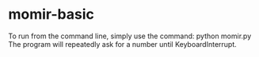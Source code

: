 ﻿# momir-basic
To run from the command line, simply use the command: python momir.py
The program will repeatedly ask for a number until KeyboardInterrupt.
